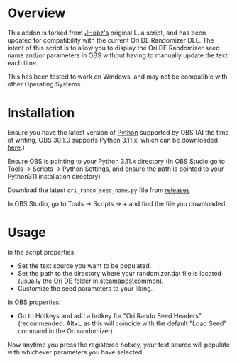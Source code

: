 # Overview
This addon is forked from [JHobz's](https://github.com/jhobz/) original Lua script, and has been updated for compatibility with the current Ori DE Randomizer DLL. The intent of this script is to allow you to display the Ori DE Randomizer seed name and/or parameters in OBS without having to manually update the text each time. 

This has been tested to work on Windows, and may not be compatible with other Operating Systems.

# Installation
Ensure you have the latest version of [Python](https://www.python.org/) supported by OBS (At the time of writing, OBS 30.1.0 supports Python 3.11.x, which can be downloaded [here](https://www.python.org/downloads/windows/).)

Ensure OBS is pointing to your Python 3.11.x directory (In OBS Studio go to Tools -> Scripts -> Python Settings, and ensure the path is pointed to your Python311 installation directory)

Download the latest `ori_rando_seed_name.py` file from [releases](https://github.com/InsomniacToaster/ori-obs-scripts/releases)

In OBS Studio, go to Tools -> Scripts -> + and find the file you downloaded.

# Usage
In the script properties:

* Set the text source you want to be populated.
* Set the path to the directory where your randomizer.dat file is located (usually the Ori DE folder in steamapps\common).
* Customize the seed parameters to your liking.

In OBS properties:

* Go to Hotkeys and add a hotkey for "Ori Rando Seed Headers" (recommended: Alt+L as this will coincide with the default "Load Seed" command in the Ori randomizer).

Now anytime you press the registered hotkey, your text source will populate with whichever parameters you have selected.